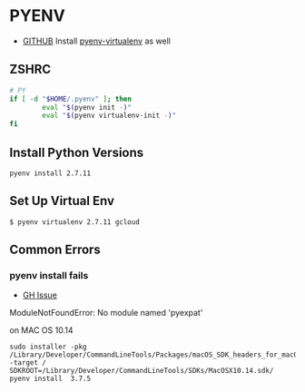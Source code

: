 # PYENV

- [GITHUB](https://github.com/pyenv/pyenv)
  Install [pyenv-virtualenv](https://github.com/pyenv/pyenv-virtualenv) as well

## ZSHRC

```bash
# PY
if [ -d "$HOME/.pyenv" ]; then
        eval "$(pyenv init -)"
        eval "$(pyenv virtualenv-init -)"
fi
```

## Install Python Versions

```console
pyenv install 2.7.11
```

## Set Up Virtual Env

```console
$ pyenv virtualenv 2.7.11 gcloud
```

## Common Errors

### pyenv install fails

- [GH Issue](https://github.com/pyenv/pyenv/issues/1066)

ModuleNotFoundError: No module named 'pyexpat'

on MAC OS 10.14

```console
sudo installer -pkg /Library/Developer/CommandLineTools/Packages/macOS_SDK_headers_for_macOS_10.14.pkg -target /
SDKROOT=/Library/Developer/CommandLineTools/SDKs/MacOSX10.14.sdk/ pyenv install  3.7.5
```
